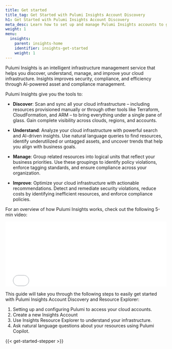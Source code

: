 ```yaml
---
title: Get started
title_tag: Get Started with Pulumi Insights Account Discovery
h1: Get Started with Pulumi Insights Account Discovery
meta_desc: Learn how to set up and manage Pulumi Insights accounts to gain visibility into your cloud infrastructure.
weight: 1
menu:
  insights:
    parent: insights-home
    identifier: insights-get-started
    weight: 1
---
```

 
Pulumi Insights is an intelligent infrastructure management service that helps you discover, understand, manage, and improve your cloud infrastructure. Insights improves security, compliance, and efficiency through AI-powered asset and compliance management.

Pulumi Insights give you the tools to:

- **Discover**: Scan and sync all your cloud infrastructure – including resources provisioned manually or through other tools like Terraform, CloudFormation, and ARM – to bring everything under a single pane of glass. Gain complete visibility across clouds, regions, and accounts.

- **Understand**: Analyze your cloud infrastructure with powerful search and AI-driven insights. Use natural language queries to find resources, identify underutilized or untagged assets, and uncover trends that help you align with business goals.

- **Manage**: Group related resources into logical units that reflect your business priorities. Use these groupings to identify policy violations, enforce tagging standards, and ensure compliance across your organization.

- **Improve**: Optimize your cloud infrastructure with actionable recommendations. Detect and remediate security violations, reduce costs by identifying inefficient resources, and enforce compliance policies.

For an overview of how Pulumi Insights works, check out the following 5-min video:

<div class="rounded-md shadow border border-gray-300 w-3/4 mx-auto my-4" style="position: relative; padding-bottom: 40.25%; height: 0; overflow: hidden;">
    <iframe
        src="//www.youtube.com/embed/hXXRVbURKsQ?rel=0"
        style="position: absolute; top: 0; left: 0; width: 100%; height: 100%; border:0;"
        allowfullscreen=""
        title="Pulumi Insights: Scanning and managing cloud accounts">
    </iframe>
</div>

This guide will take you through the following steps to easily get started with Pulumi Insights Account Discovery and Resource Explorer:

1. Setting up and configuring Pulumi to access your cloud accounts.
2. Create a new Insights Account
3. Use Insights Resource Explorer to understand your infrastructure.
4. Ask natural language questions about your resources using Pulumi Copilot.

{{< get-started-stepper >}}
